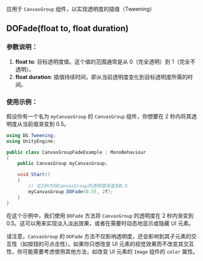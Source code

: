 应用于 `CanvasGroup` 组件，以实现透明度的插值（Tweening）
## DOFade(float to, float duration)
### 参数说明：
1. **float to**: 目标透明度值。这个值的范围通常是从 0（完全透明）到 1（完全不透明）。
2. **float duration**: 插值持续时间，即从当前透明度变化到目标透明度所需的时间。

### 使用示例：
假设你有一个名为 `myCanvasGroup` 的 `CanvasGroup` 组件，你想要在 2 秒内将其透明度从当前值渐变到 0.5。 
```csharp
using DG.Tweening;
using UnityEngine;

public class CanvasGroupFadeExample : MonoBehaviour
{
    public CanvasGroup myCanvasGroup;

    void Start()
    {
        // 在2秒内将CanvasGroup的透明度渐变到0.5
        myCanvasGroup.DOFade(0.5f, 2f);
    }
}
```

在这个示例中，我们使用 `DOFade` 方法将 `CanvasGroup` 的透明度在 2 秒内渐变到 0.5。这可以用来实现淡入淡出效果，或者在需要时动态地显示或隐藏 UI 元素。

请注意，`CanvasGroup` 的 `DOFade` 方法不仅影响透明度，还会影响到其子元素的交互性（如按钮的可点击性）。如果你只想改变 UI 元素的视觉效果而不改变其交互性，你可能需要考虑使用其他方法，如改变 UI 元素的 `Image` 组件的 `color` 属性。